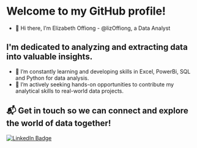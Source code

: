 # Welcome to my GitHub profile! 
- 👋 Hi there, I’m Elizabeth Offiong - @lizOffiong, a Data Analyst
## I'm dedicated to analyzing and extracting data into valuable insights.
- 🌱 I’m constantly learning and developing skills in Excel, PowerBi, SQL and Python for data analysis.
- 👀 I’m actively seeking hands-on opportunities to contribute my analytical skills to real-world data projects.
## 📬 Get in touch so we can connect and explore the world of data together!
<div id="badges">
  <a href="https://www.linkedin.com/in/elizabeth-offiong/">
    <img src="https://img.shields.io/badge/LinkedIn-blue?style=for-the-badge&logo=linkedin&logoColor=white" alt="LinkedIn Badge"/>
  </a>

  

<!---
lizOffiong/lizOffiong is a ✨ special ✨ repository because its `README.md` (this file) appears on your GitHub profile.
You can click the Preview link to take a look at your changes.
--->


